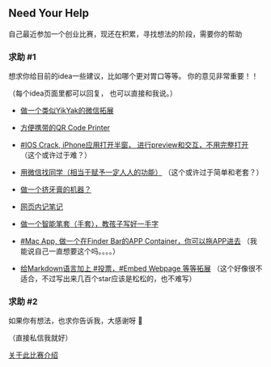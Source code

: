 
## Need Your Help

自己最近参加一个创业比赛，现还在积累，寻找想法的阶段，需要你的帮助




### 求助 #1

想求你给目前的idea一些建议，比如哪个更对胃口等等。 你的意见非常重要！！

（每个idea页面里都可以回复， 也可以直接和我说。）




- [做一个类似YikYak的微信拓展](https://github.com/BenBBear/blog/issues/2)

- [方便携带的QR Code Printer](https://github.com/BenBBear/blog/issues/5)

- [#IOS Crack, iPhone应用打开半窗， 进行preview和交互，不用完整打开](https://github.com/BenBBear/blog/issues/4)  （这个或许过于难？）

- [用微信找同学（相当于赋予一定人人的功能）](https://github.com/BenBBear/blog/issues/3)  （这个或许过于简单和老套？）

- [做一个挤牙膏的机器？](https://github.com/BenBBear/blog/issues/6)  

- [网页内记笔记](https://github.com/BenBBear/blog/issues/1)

- [做一个智能笔套（手套），教孩子写好一手字](https://github.com/BenBBear/blog/issues/7)

- [#Mac App, 做一个在Finder Bar的APP Container，你可以拖APP进去](https://github.com/BenBBear/blog/issues/8) （我能说自己一直想要这个吗。。。。）

- [给Markdown语言加上 #投票，#Embed Webpage 等等拓展](https://github.com/BenBBear/blog/issues/9)    （这个好像很不适合，不过写出来几百个star应该是松松的，也不难写）



### 求助 #2

如果你有想法，也求你告诉我，大感谢呀 🙏

（直接私信我就好）


[关于此比赛介绍](https://github.com/BenBBear/blog/blob/master/posts/2016-3-4-%E5%88%9B%E4%B8%9A%E5%B0%8F%E6%AF%94%E8%B5%9B/intro.md)


